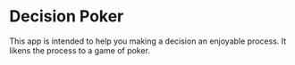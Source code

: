 # Decision Poker

This app is intended to help you making a decision an enjoyable process. It likens the process to a game of poker.  